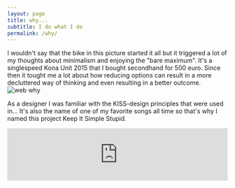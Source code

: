 ```yaml
---
layout: page
title: why...
subtitle: I do what I do
permalink: /why/
---
```


I wouldn't say that the bike in this picture started it all but it triggered a lot of my thoughts about minimalism and enjoying the "bare maximum". It's a singlespeed Kona Unit 2015 that I bought secondhand for 500 euro. Since then it tought me a lot about how reducing options can result in a more decluttered way of thinking and even resulting in a better outcome.
![web why](https://user-images.githubusercontent.com/15105131/41673366-01836716-74bd-11e8-8b63-39f5eaaf5b5b.jpg)


As a designer I was familiar with the KISS-design principles that were used in... It's also the name of one of my favorite songs all time so that's why I named this project Keep It Simple Stupid.
<iframe style="border: 0; width: 100%; height: 120px;" src="https://bandcamp.com/EmbeddedPlayer/album=1906050145/size=large/bgcol=ffffff/linkcol=333333/tracklist=false/artwork=small/track=4077036126/transparent=true/" seamless><a href="http://thegaslampkiller.bandcamp.com/album/breakthrough-lp">BREAKTHROUGH LP by The Gaslamp Killer</a></iframe>
